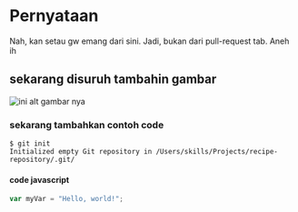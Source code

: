 # Pernyataan
Nah, kan setau gw emang dari sini. Jadi, bukan dari pull-request tab. Aneh ih

## sekarang disuruh tambahin gambar
![ini alt gambar nya](https://octodex.github.com/images/yaktocat.png)

### sekarang tambahkan contoh code
```
$ git init
Initialized empty Git repository in /Users/skills/Projects/recipe-repository/.git/
```

#### code javascript
```javascript
var myVar = "Hello, world!";
```

